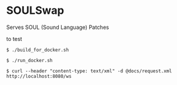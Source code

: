 # SOULSwap
Serves SOUL (Sound Language) Patches

to test

`$ ./build_for_docker.sh`

`$ ./run_docker.sh`

`$ curl --header "content-type: text/xml" -d @docs/request.xml http://localhost:8080/ws`

